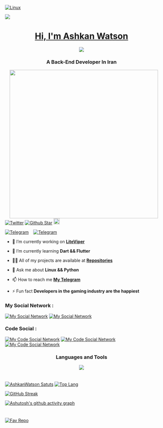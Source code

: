[![Linux](https://media.tenor.com/dHk-LfzHrtwAAAAi/linux-computer.gif)](https://www.linux.org/)
<p align="left">
  <a href="https://github.com/AshkanWatson">
    <img src="https://readme-typing-svg.demolab.com?duration=3500&pause=1000&color=289678&width=450&lines=Hi+Im+Ashkan+Watson;A+Python+And+Dart+Developer"
         </a>
    
<!---![Banner](https://i.gifer.com/Ry6p.gif)--->

<h1 align="center">Hi, I'm Ashkan Watson</h1> 

<p align="center">
  <a href="https://github.com/AshkanWatson/Pacman">
    <img src="https://user-images.githubusercontent.com/74038190/212284158-e840e285-664b-44d7-b79b-e264b5e54825.gif"/>
  </a>

<!---!  <a href="https://discord.com/channels/@me/361782573883719680">
    <img align="right" src="https://dcbadge.vercel.app/api/shield/361782573883719680&style=for-the-badge&theme=?theme=clean-inverted&logoColor=000000"/>
  </a>--->
  
<h3 align="center">A Back-End Developer In Iran</h3>
<a href="https://archlinux.org/">
  <img src="https://c.tenor.com/ZlsLFQje6kkAAAAC/apx-creative.gif" align="right"  width="489" height="489">
</a>

[![Twitter](https://img.shields.io/twitter/follow/AshkanWatson?color=black&label=%20Follow%20Me&logo=twitter&logoColor=black&style=flat-square)](https://twitter.com/ashkanwatson)
[![Github Star](https://img.shields.io/github/stars/AshkanWatson?color=black&label=%20Stars&logo=github&logoColor=black&style=flat-square)](https://github.com/AshkanWatson/AshkanWatson)
  <a href="https://github.com/AshkanWatson/">
    <img height="20" src="https://komarev.com/ghpvc/?username=your-AshkanWatson&style=for-the-badge&color=000000&label=views"/>
  </a>

[![Telegram](https://img.shields.io/badge/WatsonShop-4d4d4d?style=for-the-badge&logo=telegram&logoColor=black)](https://t.me/Watsonshop/)&nbsp;&nbsp;&nbsp;
[![Telegram](https://img.shields.io/badge/LiteViper-4d4d4d?style=for-the-badge&logo=telegram&logoColor=black)](https://t.me/LiteViper/)&nbsp;&nbsp;&nbsp;
  
- 🔭 I’m currently working on **[LiteViper](https://github.com/LiteViper)**

- 🌱 I’m currently learning **Dart && Flutter**

- 👨‍💻 All of my projects are available at **[Repositories](https://github.com/AshkanWatson?tab=repositories)**

- 💬 Ask me about **Linux && Python**

- 📫 How to reach me **[My Telegram](https://t.me/ashkangamer)**

- ⚡ Fun fact **Developers in the gaming industry are the happiest**

<h3 align="left">My Social Network :</h3>
<p align="left">
  
[![My Social Network](https://skillicons.dev/icons?i=instagram)](https://instgram.com/AshkanWatson)
  [![My Social Network](https://skillicons.dev/icons?i=twitter)](https://twitter.com/AshkanWatson)
  
</p>

<h3 align="left">Code Social :</h3>
<p align="left">
  
[![My Code Social Network](https://skillicons.dev/icons?i=linkedin&theme=dark)](https://linkedin.com/in/ashkanwatson?trk=people-guest_people_search-card)
[![My Code Social Network](https://skillicons.dev/icons?i=github&theme=dark)](https://github.com/AshkanWatson)
  [![My Code Social Network](https://skillicons.dev/icons?i=stackoverflow&theme=dark)](https://stackoverflow.com/users/20754446/ashkanwatson)
</p>

<h3 align="center">Languages and Tools</h3>

<p align="center">
  <a href="https://github.com/AshkanWatson">
    <img src="https://skillicons.dev/icons?i=py,dart,django,flutter,bash,discord,bots,docker,figma,xd,ai,ps,ae,pr,firebase,git,github,vscode,visualstudio,androidstudio,vim,idea,linux,cloudflare,gcp,heroku,fastapi,mysql,wordpress,selenium" />
  </a>
</p>

#

[![AshkanWatson Satuts](https://github-readme-stats.vercel.app/api?username=AshkanWatson&theme=gotham&border_color=0D1117&bg_color=0D1117)](https://github.com/AshkanWatson/AshkanWatson)
[![Top Lang](https://github-readme-stats.vercel.app/api/top-langs/?username=AshkanWatson&layout=compact&theme=gotham&border_color=0D1117&bg_color=0D1117)](https://github.com/AshkanWatson/AshkanWatson)
   
[![GitHub Streak](https://streak-stats.demolab.com?user=AshkanWatson&theme=gotham&border=0D1117&background=0D1117&currStreakNum=42F5C5&stroke=2CA585&ring=00F5AF&sideNums=289678&currStreakLabel=686868)](https://github.com/AshkanWatson)

[![Ashutosh's github activity graph](https://github-readme-activity-graph.cyclic.app/graph?username=AshkanWatson&bg_color=0d1117&color=98fbcd&line=009970&point=60fbcf&area=true&hide_border=true)](https://github.com/AshkanWatson)

#

#
[![Fav Repo](https://github-readme-stats.vercel.app/api/pin/?username=ashkanwatson&repo=YouTubeDn&theme=gotham&border_color=0D1117&bg_color=0D1117)](https://github.com/AshkanWatson/AshkanWatson/YouTubeDn)
